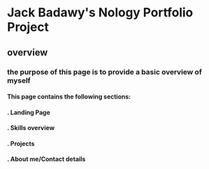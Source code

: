 # Jack Badawy's Nology Portfolio Project

## overview

### the purpose of this page is to provide a basic overview of myself

#### This page contains the following sections:

#### . Landing Page

#### . Skills overview

#### . Projects

#### . About me/Contact details
